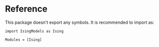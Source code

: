 # Reference

This package doesn't export any symbols.
It is recommended to import as:

```
import IsingModels as Ising
```

```@autodocs
Modules = [Ising]
```